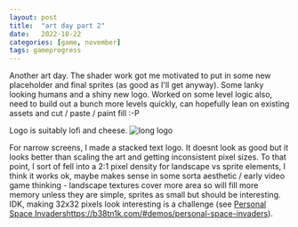 ```yaml
---
layout: post
title:  "art day part 2"
date:   2022-10-22
categories: [game, november]
tags: gameprogress
---
```

Another art day. The shader work got me motivated to put in some new placeholder and final sprites (as good as I'll get anyway). Some lanky looking humans and a shiny new logo. Worked on some level logic also, need to build out a bunch more levels quickly, can hopefully lean on existing assets and cut / paste / paint fill :-P

Logo is suitably lofi and cheese.
![long logo](https://b38tn1k.com/images/logoNovember.png)

For narrow screens, I made a stacked text logo. It doesnt look as good but it looks better than scaling the art and getting inconsistent pixel sizes. To that point, I sort of fell into a 2:1 pixel density for landscape vs sprite elements, I think it works ok, maybe makes sense in some sorta aesthetic / early video game thinking - landscape textures cover more area so will fill more memory unless they are simple, sprites as small but should be interesting. IDK, making 32x32 pixels look interesting is a challenge (see [Personal Space Invaders]()https://b38tn1k.com/#demos/personal-space-invaders).
